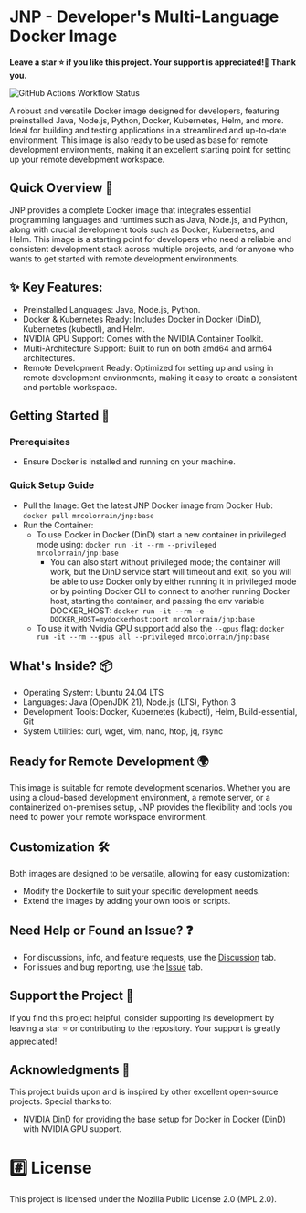 # JNP - Developer's Multi-Language Docker Image

**Leave a star ⭐ if you like this project. Your support is appreciated!🙂 Thank you.**

![GitHub Actions Workflow Status](https://img.shields.io/github/actions/workflow/status/mrcolorr/jnp/build-push-images.yml?style=flat&link=https%3A%2F%2Fhub.docker.com%2Fr%2Fmrcolorrain%2Fjnp)

A robust and versatile Docker image designed for developers, featuring preinstalled Java, Node.js, Python, Docker, Kubernetes, Helm, and more. Ideal for building and testing applications in a streamlined and up-to-date environment. This image is also ready to be used as base for remote development environments, making it an excellent starting point for setting up your remote development workspace.  

## Quick Overview 🚀
JNP provides a complete Docker image that integrates essential programming languages ​​and runtimes such as Java, Node.js, and Python, along with crucial development tools such as Docker, Kubernetes, and Helm. This image is a starting point for developers who need a reliable and consistent development stack across multiple projects, and for anyone who wants to get started with remote development environments.

## ✨ Key Features:

- Preinstalled Languages: Java, Node.js, Python.
- Docker & Kubernetes Ready: Includes Docker in Docker (DinD), Kubernetes (kubectl), and Helm.
- NVIDIA GPU Support: Comes with the NVIDIA Container Toolkit.
- Multi-Architecture Support: Built to run on both amd64 and arm64 architectures.
- Remote Development Ready: Optimized for setting up and using in remote development environments, making it easy to create a consistent and portable workspace.

## Getting Started 🚥
### Prerequisites
- Ensure Docker is installed and running on your machine.

### Quick Setup Guide
- Pull the Image: Get the latest JNP Docker image from Docker Hub: `docker pull mrcolorrain/jnp:base`
- Run the Container: 
    - To use Docker in Docker (DinD) start a new container in privileged mode using: `docker run -it --rm --privileged mrcolorrain/jnp:base`
        - You can also start without privileged mode; the container will work, but the DinD service start will timeout and exit, so you will be able to use Docker only by either running it in privileged mode or by pointing Docker CLI to connect to another running Docker host, starting the container, and passing the env variable DOCKER_HOST: `docker run -it --rm -e DOCKER_HOST=mydockerhost:port mrcolorrain/jnp:base`
    - To use it with Nvidia GPU support add also the `--gpus` flag: `docker run -it --rm --gpus all --privileged mrcolorrain/jnp:base`


## What's Inside? 📦
- Operating System: Ubuntu 24.04 LTS
- Languages: Java (OpenJDK 21), Node.js (LTS), Python 3
- Development Tools: Docker, Kubernetes (kubectl), Helm, Build-essential, Git
- System Utilities: curl, wget, vim, nano, htop, jq, rsync

## Ready for Remote Development 🌍
This image is suitable for remote development scenarios. Whether you are using a cloud-based development environment, a remote server, or a containerized on-premises setup, JNP provides the flexibility and tools you need to power your remote workspace environment.

## Customization 🛠️
Both images are designed to be versatile, allowing for easy customization:

- Modify the Dockerfile to suit your specific development needs.
- Extend the images by adding your own tools or scripts.

## Need Help or Found an Issue? ❓
- For discussions, info, and feature requests, use the [Discussion](https://github.com/MRColorR/jnp/discussions) tab.
- For issues and bug reporting, use the [Issue](https://github.com/MRColorR/jnp/issues) tab.

## Support the Project 🫶
If you find this project helpful, consider supporting its development by leaving a star ⭐ or contributing to the repository. Your support is greatly appreciated!

## Acknowledgments 🙏
This project builds upon and is inspired by other excellent open-source projects. Special thanks to:

- [NVIDIA DinD](https://github.com/ehfd/nvidia-dind) for providing the base setup for Docker in Docker (DinD) with NVIDIA GPU support.

# :hash: License
This project is licensed under the Mozilla Public License 2.0 (MPL 2.0).
